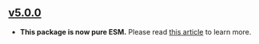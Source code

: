 ## [v5.0.0](https://github.com/boywithkeyboard/bytes/releases/tag/v5.0.0)

- **This package is now pure ESM.** Please read [this article](https://gist.github.com/sindresorhus/a39789f98801d908bbc7ff3ecc99d99c) to learn more.
